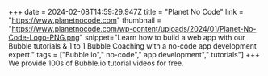 +++
date = 2024-02-08T14:59:29.947Z
title = "Planet No Code"
link = "https://www.planetnocode.com"
thumbnail = "https://www.planetnocode.com/wp-content/uploads/2024/01/Planet-No-Code-Logo-PNG.png"
snippet="Learn how to build a web app with our Bubble tutorials & 1 to 1 Bubble Coaching with a no-code app development expert."
tags = ["Bubble.io"," no-code"," app development"," tutorials"]
+++
We provide 100s of Bubble.io tutorial videos for free. 

